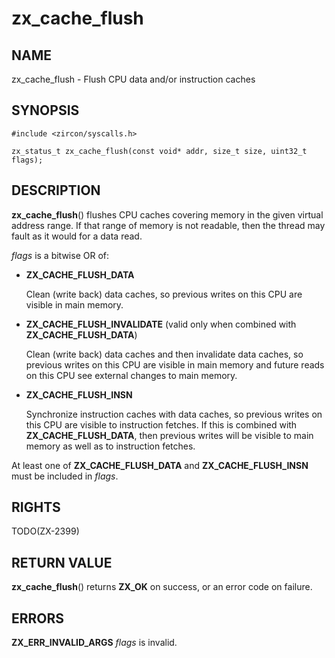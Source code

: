 # zx_cache_flush

## NAME

zx_cache_flush - Flush CPU data and/or instruction caches

## SYNOPSIS

```
#include <zircon/syscalls.h>

zx_status_t zx_cache_flush(const void* addr, size_t size, uint32_t flags);
```

## DESCRIPTION

**zx_cache_flush**() flushes CPU caches covering memory in the given
virtual address range.  If that range of memory is not readable, then
the thread may fault as it would for a data read.

*flags* is a bitwise OR of:

 * **ZX_CACHE_FLUSH_DATA**

   Clean (write back) data caches, so previous writes on this CPU are
   visible in main memory.

 * **ZX_CACHE_FLUSH_INVALIDATE**
   (valid only when combined with **ZX_CACHE_FLUSH_DATA**)

   Clean (write back) data caches and then invalidate data caches, so
   previous writes on this CPU are visible in main memory and future
   reads on this CPU see external changes to main memory.

 * **ZX_CACHE_FLUSH_INSN**

   Synchronize instruction caches with data caches, so previous writes
   on this CPU are visible to instruction fetches.  If this is combined
   with **ZX_CACHE_FLUSH_DATA**, then previous writes will be visible to
   main memory as well as to instruction fetches.

At least one of **ZX_CACHE_FLUSH_DATA** and **ZX_CACHE_FLUSH_INSN**
must be included in *flags*.

## RIGHTS

<!-- Updated by scripts/update-docs-from-abigen, do not edit this section manually. -->

TODO(ZX-2399)

## RETURN VALUE

**zx_cache_flush**() returns **ZX_OK** on success, or an error code on failure.

## ERRORS

**ZX_ERR_INVALID_ARGS** *flags* is invalid.
